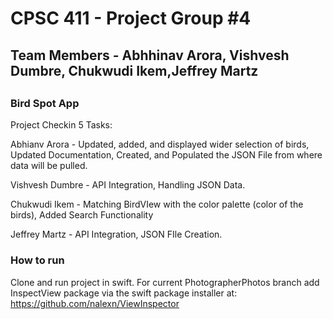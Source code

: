 <h1>CPSC 411 - Project Group #4 </h1>

<h2> Team Members - Abhhinav Arora, Vishvesh Dumbre, Chukwudi Ikem,Jeffrey Martz <h2>
  
  <h3>  Bird Spot App</h3>

Project Checkin 5 Tasks:  

Abhianv Arora - Updated, added, and displayed wider selection of birds, Updated Documentation, Created, and Populated the JSON File from where data will be pulled.

Vishvesh Dumbre - API Integration, Handling JSON Data.

Chukwudi Ikem - Matching BirdVIew with the color palette (color of the birds), Added Search Functionality

Jeffrey Martz - API Integration, JSON FIle Creation.

  <h3> How to run </h3>
  
  Clone and run project in swift.
  For current PhotographerPhotos branch add InspectView package via the swift package installer at: <https://github.com/nalexn/ViewInspector>
